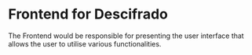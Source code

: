# Frontend for Descifrado

The Frontend would be responsible for presenting the user interface that allows the user to utilise various functionalities.
